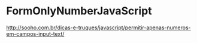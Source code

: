# FormOnlyNumberJavaScript


http://sooho.com.br/dicas-e-truques/javascript/permitir-apenas-numeros-em-campos-input-text/



